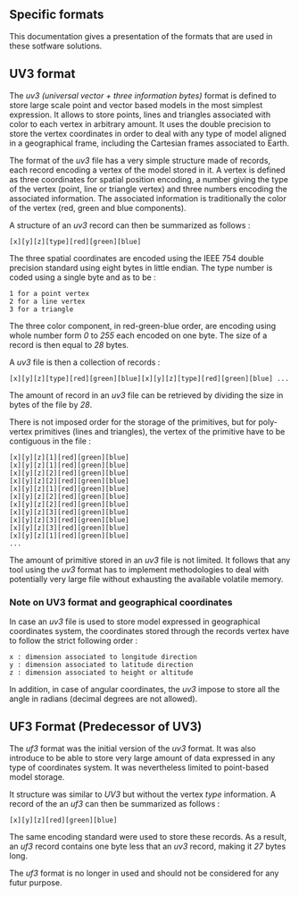 ## Specific formats

This documentation gives a presentation of the formats that are used in these sotfware solutions.

## UV3 format

The _uv3 (universal vector + three information bytes)_ format is defined to store large scale point and vector based models in the most simplest expression. It allows to store points, lines and triangles associated with color to each vertex in arbitrary amount. It uses the double precision to store the vertex coordinates in order to deal with any type of model aligned in a geographical frame, including the Cartesian frames associated to Earth.

The format of the _uv3_ file has a very simple structure made of records, each record encoding a vertex of the model stored in it. A vertex is defined as three coordinates for spatial position encoding, a number giving the type of the vertex (point, line or triangle vertex) and three numbers encoding the associated information. The associated information is traditionally the color of the vertex (red, green and blue components).

A structure of an _uv3_ record can then be summarized as follows :

    [x][y][z][type][red][green][blue]

The three spatial coordinates are encoded using the IEEE 754 double precision standard using eight bytes in little endian. The type number is coded using a single byte and as to be :

    1 for a point vertex
    2 for a line vertex
    3 for a triangle

The three color component, in red-green-blue order, are encoding using whole number form _0_ to _255_ each encoded on one byte. The size of a record is then equal to _28_ bytes.

A _uv3_ file is then a collection of records :

    [x][y][z][type][red][green][blue][x][y][z][type][red][green][blue] ...

The amount of record in an _uv3_ file can be retrieved by dividing the size in bytes of the file by _28_.

There is not imposed order for the storage of the primitives, but for poly-vertex primitives (lines and triangles), the vertex of the primitive have to be contiguous in the file :

    [x][y][z][1][red][green][blue]
    [x][y][z][1][red][green][blue]
    [x][y][z][2][red][green][blue]
    [x][y][z][2][red][green][blue]
    [x][y][z][1][red][green][blue]
    [x][y][z][2][red][green][blue]
    [x][y][z][2][red][green][blue]
    [x][y][z][3][red][green][blue]
    [x][y][z][3][red][green][blue]
    [x][y][z][3][red][green][blue]
    [x][y][z][1][red][green][blue]
    ...

The amount of primitive stored in an _uv3_ file is not limited. It follows that any tool using the _uv3_ format has to implement methodologies to deal with potentially very large file without exhausting the available volatile memory.

### Note on UV3 format and geographical coordinates

In case an _uv3_ file is used to store model expressed in geographical coordinates system, the coordinates stored through the records vertex have to follow the strict following order :

    x : dimension associated to longitude direction
    y : dimension associated to latitude direction
    z : dimension associated to height or altitude

In addition, in case of angular coordinates, the _uv3_ impose to store all the angle in radians (decimal degrees are not allowed).

## UF3 Format (Predecessor of UV3)

The _uf3_ format was the initial version of the _uv3_ format. It was also introduce to be able to store very large amount of data expressed in any type of coordinates system. It was nevertheless limited to point-based model storage.

It structure was similar to _UV3_ but without the vertex _type_ information. A record of the an _uf3_ can then be summarized as follows :

    [x][y][z][red][green][blue]

The same encoding standard were used to store these records. As a result, an _uf3_ record contains one byte less that an _uv3_ record, making it _27_ bytes long.

The _uf3_ format is no longer in used and should not be considered for any futur purpose.